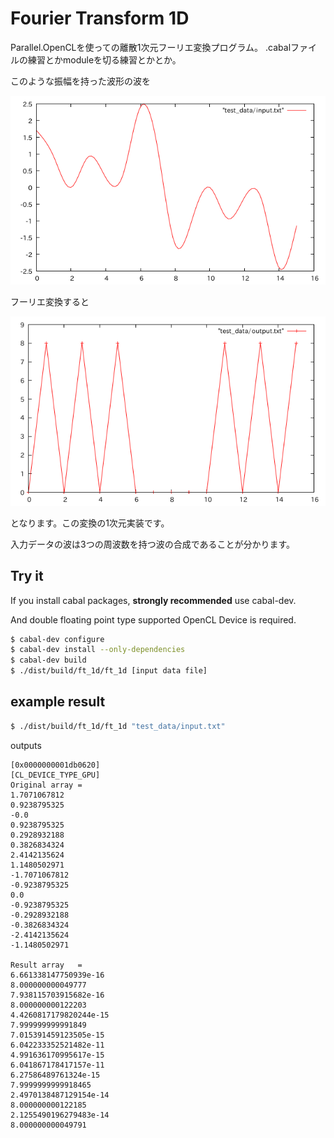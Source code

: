 Fourier Transform 1D
===

Parallel.OpenCLを使っての離散1次元フーリエ変換プログラム。
.cabalファイルの練習とかmoduleを切る練習とかとか。

このような振幅を持った波形の波を

![input](img/input_txt.png)

フーリエ変換すると

![output](img/output_txt.png)

となります。この変換の1次元実装です。

入力データの波は3つの周波数を持つ波の合成であることが分かります。

## Try it

If you install cabal packages, __strongly recommended__ use cabal-dev.

And double floating point type supported OpenCL Device is required.

```bash
$ cabal-dev configure
$ cabal-dev install --only-dependencies
$ cabal-dev build
$ ./dist/build/ft_1d/ft_1d [input data file]
```

## example result
```bash
$ ./dist/build/ft_1d/ft_1d "test_data/input.txt"
```

outputs

```
[0x0000000001db0620]
[CL_DEVICE_TYPE_GPU]
Original array =
1.7071067812
0.9238795325
-0.0
0.9238795325
0.2928932188
0.3826834324
2.4142135624
1.1480502971
-1.7071067812
-0.9238795325
0.0
-0.9238795325
-0.2928932188
-0.3826834324
-2.4142135624
-1.1480502971

Result array   =
6.661338147750939e-16
8.000000000049777
7.938115703915682e-16
8.000000000122203
4.4260817179820244e-15
7.999999999991849
7.015391459123505e-15
6.042233352521482e-11
4.991636170995617e-15
6.041867178417157e-11
6.27586489761324e-15
7.9999999999918465
2.4970138487129154e-14
8.000000000122185
2.1255490196279483e-14
8.000000000049791
```